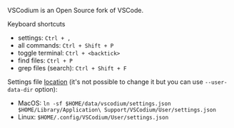 VSCodium is an Open Source fork of VSCode.

Keyboard shortcuts

* settings: `Ctrl + ,`
* all commands: `Ctrl + Shift + P`
* toggle terminal: `Ctrl + <backtick>`
* find files: `Ctrl + P`
* grep files (search): `Ctrl + Shift + F`

Settings file [location](https://code.visualstudio.com/docs/getstarted/settings#_settings-file-locations) (it's not possible to change it but you can use `--user-data-dir` option):

* MacOS: `ln -sf $HOME/data/vscodium/settings.json $HOME/Library/Application\ Support/VSCodium/User/settings.json`
* Linux: `$HOME/.config/VSCodium/User/settings.json`
